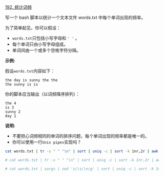 [192. 统计词频](https://leetcode.cn/problems/word-frequency/)

写一个 bash 脚本以统计一个文本文件 words.txt 中每个单词出现的频率。

为了简单起见，你可以假设：

* `words.txt`只包括小写字母和 `' '` 。
* 每个单词只由小写字母组成。
* 单词间由一个或多个空格字符分隔。

**示例:**

假设`words.txt`内容如下：

```
the day is sunny the the
the sunny is is
```

你的脚本应当输出（以词频降序排列）：

```
the 4
is 3
sunny 2
day 1
```

**说明:**

* 不要担心词频相同的单词的排序问题，每个单词出现的频率都是唯一的。
* 你可以使用一行`Unix pipes`实现吗？

```bash
cat words.txt | tr -s " " "\n" | sort | uniq -c | sort -k 1nr,2r | awk '{print $2 " " $1}'

# cat words.txt | tr -s " " "\n" | sort | uniq -c | sort -k 1nr,2r | awk '{printf "%s %s\n", $2, $1}'

# cat words.txt | xargs | sed 's/\s/\n/g' | sort | uniq -c | sort -k 1nr,2r | awk '{print $2 " " $1}'
```
